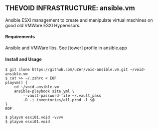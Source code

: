 ## THEVOID INFRASTRUCTURE: ansible.vm

Ansible ESXi management to create and manipulate virtual machines on good old
VMWare ESXI Hypervisors.

#### Requirements

Ansible and VMWare libs.
See [tower] profile in ansible.app

#### Install and Usage


    $ git clone https://github.com/uZer/void-ansible.vm.git ~/void-ansible.vm
    $ cat >> ~/.zshrc < EOF
    playvm() {
        cd ~/void-ansible.vm
        ansible-playbook site.yml \
            --vault-password-file ~/.vault_pass
            -D -i inventories/all-prod -l $@
    }
    EOF

    $ playvm esxi01.void -vvvv
    $ playvm esxi01.void


